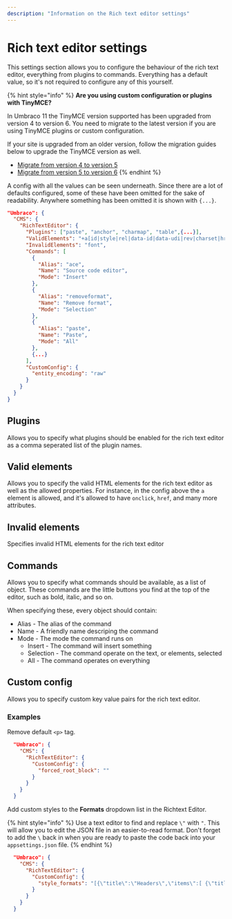 ```yaml
---
description: "Information on the Rich text editor settings"
---
```


# Rich text editor settings

This settings section allows you to configure the behaviour of the rich text editor, everything from plugins to commands. Everything has a default value, so it's not required to configure any of this yourself.

{% hint style="info" %}
**Are you using custom configuration or plugins with TinyMCE?**

In Umbraco 11 the TinyMCE version supported has been upgraded from version 4 to version 6. You need to migrate to the latest version if you are using TinyMCE plugins or custom configuration.

If your site is upgraded from an older version, follow the migration guides below to upgrade the TinyMCE version as well.

* [Migrate from version 4 to version 5](https://www.tiny.cloud/docs/migration-from-4x/)
* [Migrate from version 5 to version 6](https://www.tiny.cloud/docs/tinymce/6/migration-from-5x/)
{% endhint %}

A config with all the values can be seen underneath. Since there are a lot of defaults configured, some of these have been omitted for the sake of readability. Anywhere something has been omitted it is shown with `{...}`.

```json
"Umbraco": {
  "CMS": {
    "RichTextEditor": {
      "Plugins": ["paste", "anchor", "charmap", "table",{...}],
      "ValidElements": "+a[id|style|rel|data-id|data-udi|rev|charset|hreflang|dir|lang|tabindex|accesskey|type|name|href|target|title|class|onfocus|onblur|onclick|ondblclick|onmousedown|onmouseup|onmouseover|onmousemove|onmouseout|onkeypress|onkeydown|onkeyup],-strong/-b[class|style],-em/-i[class|style],-strike[class|style],-u[class|style],#p[id|style|dir|class|align]{...}]",
      "InvalidElements": "font",
      "Commands": [
        {
          "Alias": "ace",
          "Name": "Source code editor",
          "Mode": "Insert"
        },
        {
          "Alias": "removeformat",
          "Name": "Remove format",
          "Mode": "Selection"
        },
        {
          "Alias": "paste",
          "Name": "Paste",
          "Mode": "All"
        },
        {...}
      ],
      "CustomConfig": {
        "entity_encoding": "raw"
      }
    }
  }
}
```

## Plugins

Allows you to specify what plugins should be enabled for the rich text editor as a comma seperated list of the plugin names.

## Valid elements

Allows you to specify the valid HTML elements for the rich text editor as well as the allowed properties. For instance, in the config above the `a` element is allowed, and it's allowed to have `onclick`, `href`, and many more attributes.

## Invalid elements

Specifies invalid HTML elements for the rich text editor

## Commands

Allows you to specify what commands should be available, as a list of object. These commands are the little buttons you find at the top of the editor, such as bold, italic, and so on.

When specifying these, every object should contain:

* Alias - The alias of the command
* Name - A friendly name descriping the command
* Mode - The mode the command runs on
  * Insert - The command will insert something
  * Selection - The command operate on the text, or elements, selected
  * All - The command operates on everything

## Custom config

Allows you to specify custom key value pairs for the rich text editor.

### Examples

Remove default ```<p>``` tag.

```json
  "Umbraco": {
    "CMS": {
      "RichTextEditor": {
        "CustomConfig": {
          "forced_root_block": ""
        }
      }
    }
  }
```

Add custom styles to the **Formats** dropdown list in the Richtext Editor.

{% hint style="info" %}
Use a text editor to find and replace `\"` with `"`. This will allow you to edit the JSON file in an easier-to-read format. Don't forget to add the `\` back in when you are ready to paste the code back into your `appsettings.json` file.
{% endhint %}

```json
  "Umbraco": {
    "CMS": {
      "RichTextEditor": {
        "CustomConfig": {
          "style_formats": "[{\"title\":\"Headers\",\"items\":[ {\"title\":\"Heading 1\",\"block\":\"h1\"}, {\"title\":\"Heading 2\",\"block\":\"h2\"}, {\"title\":\"Heading 3\",\"block\":\"h3\"}, {\"title\":\"Heading 4\",\"block\":\"h4\"}, {\"title\":\"Heading 5\",\"block\":\"h5\"} ]}]"
        }
      }
    }
  }
```
